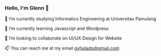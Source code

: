 ### Hello, I'm Glenn 👋


🔭 I’m currently studying Informatics Engineering at Universitas Pamulang

🌱 I’m currently learning Javascript and Wordpress

👯 I’m looking to collaborate on UI/UX Design for Website

📫 You can reach me at my email gvhalado@gmail.com 
